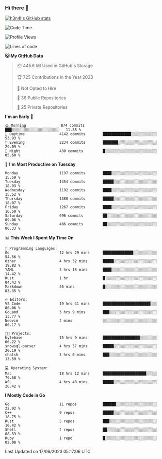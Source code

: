 ### Hi there 👋

[![h3n4l's GitHub stats](https://github-readme-stats.vercel.app/api?username=h3n4l&count_private=true&show_icons=true&theme=radical)](https://github.com/h3n4l/github-readme-stats)

<!--START_SECTION:waka-->
![Code Time](http://img.shields.io/badge/Code%20Time-1%2C324%20hrs%2039%20mins-blue)

![Profile Views](http://img.shields.io/badge/Profile%20Views-0-blue)

![Lines of code](https://img.shields.io/badge/From%20Hello%20World%20I%27ve%20Written-3.3%20million%20lines%20of%20code-blue)

**🐱 My GitHub Data** 

> 📦 445.6 kB Used in GitHub's Storage 
 > 
> 🏆 725 Contributions in the Year 2023
 > 
> 🚫 Not Opted to Hire
 > 
> 📜 36 Public Repositories 
 > 
> 🔑 25 Private Repositories 
 > 
**I'm an Early 🐤** 

```text
🌞 Morning                874 commits         ███░░░░░░░░░░░░░░░░░░░░░░   11.38 % 
🌆 Daytime                4142 commits        █████████████░░░░░░░░░░░░   53.93 % 
🌃 Evening                2234 commits        ███████░░░░░░░░░░░░░░░░░░   29.09 % 
🌙 Night                  430 commits         █░░░░░░░░░░░░░░░░░░░░░░░░   05.60 % 
```
📅 **I'm Most Productive on Tuesday** 

```text
Monday                   1197 commits        ████░░░░░░░░░░░░░░░░░░░░░   15.59 % 
Tuesday                  1454 commits        █████░░░░░░░░░░░░░░░░░░░░   18.93 % 
Wednesday                1192 commits        ████░░░░░░░░░░░░░░░░░░░░░   15.52 % 
Thursday                 1388 commits        █████░░░░░░░░░░░░░░░░░░░░   18.07 % 
Friday                   1267 commits        ████░░░░░░░░░░░░░░░░░░░░░   16.50 % 
Saturday                 696 commits         ██░░░░░░░░░░░░░░░░░░░░░░░   09.06 % 
Sunday                   486 commits         ██░░░░░░░░░░░░░░░░░░░░░░░   06.33 % 
```


📊 **This Week I Spent My Time On** 

```text
💬 Programming Languages: 
Go                       12 hrs 29 mins      ██████████████░░░░░░░░░░░   54.56 % 
Other                    4 hrs 32 mins       █████░░░░░░░░░░░░░░░░░░░░   19.82 % 
YAML                     3 hrs 18 mins       ████░░░░░░░░░░░░░░░░░░░░░   14.42 % 
Rust                     1 hr                █░░░░░░░░░░░░░░░░░░░░░░░░   04.43 % 
Markdown                 46 mins             █░░░░░░░░░░░░░░░░░░░░░░░░   03.35 % 

🔥 Editors: 
VS Code                  19 hrs 41 mins      ██████████████████████░░░   86.06 % 
GoLand                   3 hrs 9 mins        ███░░░░░░░░░░░░░░░░░░░░░░   13.77 % 
Neovim                   2 mins              ░░░░░░░░░░░░░░░░░░░░░░░░░   00.17 % 

🐱‍💻 Projects: 
bytebase                 15 hrs 9 mins       █████████████████░░░░░░░░   66.22 % 
snowsql-parser           4 hrs 37 mins       █████░░░░░░░░░░░░░░░░░░░░   20.19 % 
chatsh                   3 hrs 6 mins        ███░░░░░░░░░░░░░░░░░░░░░░   13.59 % 

💻 Operating System: 
Mac                      18 hrs 12 mins      ████████████████████░░░░░   79.58 % 
WSL                      4 hrs 40 mins       █████░░░░░░░░░░░░░░░░░░░░   20.42 % 
```

**I Mostly Code in Go** 

```text
Go                       11 repos            ██████░░░░░░░░░░░░░░░░░░░   22.92 % 
C++                      9 repos             █████░░░░░░░░░░░░░░░░░░░░   18.75 % 
Rust                     5 repos             ███░░░░░░░░░░░░░░░░░░░░░░   10.42 % 
Shell                    4 repos             ██░░░░░░░░░░░░░░░░░░░░░░░   08.33 % 
Ruby                     1 repo              █░░░░░░░░░░░░░░░░░░░░░░░░   02.08 % 
```




 Last Updated on 17/06/2023 05:17:06 UTC
<!--END_SECTION:waka-->


